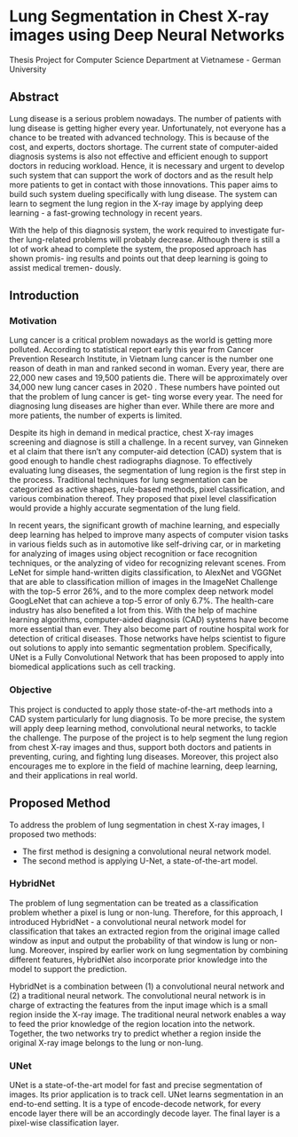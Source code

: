 # Lung Segmentation in Chest X-ray images using Deep Neural Networks
Thesis Project for Computer Science Department at Vietnamese - German University

## Abstract
Lung disease is a serious problem nowadays. The number of patients with lung disease is getting higher every year. Unfortunately, not everyone has a chance to be treated with advanced technology. This is because of the cost, and experts, doctors shortage. The current state of computer-aided diagnosis systems is also not effective and efficient enough to support doctors in reducing workload. Hence, it is necessary and urgent to develop such system that can support the work of doctors and as the result help more patients to get in contact with those innovations. This paper aims to build such system dueling specifically with lung disease. The system can learn to segment the lung region in the X-ray image by applying deep learning - a fast-growing technology in recent years.

With the help of this diagnosis system, the work required to investigate fur- ther lung-related problems will probably decrease. Although there is still a lot of work ahead to complete the system, the proposed approach has shown promis- ing results and points out that deep learning is going to assist medical tremen- dously.

## Introduction
### Motivation
Lung cancer is a critical problem nowadays as the world is getting more polluted. According to statistical report early this year from Cancer Prevention Research Institute, in Vietnam lung cancer is the number one reason of death in man and ranked second in woman. Every year, there are 22,000 new cases and 19,500 patients die. There will be approximately over 34,000 new lung cancer cases in 2020 . These numbers have pointed out that the problem of lung cancer is get- ting worse every year. The need for diagnosing lung diseases are higher than ever. While there are more and more patients, the number of experts is limited.

Despite its high in demand in medical practice, chest X-ray images screening and diagnose is still a challenge. In a recent survey, van Ginneken et al claim that there isn’t any computer-aid detection (CAD) system that is good enough to handle chest radiographs diagnose. To effectively evaluating lung diseases, the segmentation of lung region is the first step in the process. Traditional techniques for lung segmentation can be categorized as active shapes, rule-based methods, pixel classification, and various combination thereof. They proposed that pixel level classification would provide a highly accurate segmentation of the lung field.

In recent years, the significant growth of machine learning, and especially deep learning has helped to improve many aspects of computer vision tasks in various fields such as in automotive like self-driving car, or in marketing for analyzing of images using object recognition or face recognition techniques, or the analyzing of video for recognizing relevant scenes. From LeNet for simple hand-written digits classification, to AlexNet and VGGNet that are able to classification million of images in the ImageNet Challenge with the top-5 error 26%, and to the more complex deep network model GoogLeNet that can achieve a top-5 error of only 6.7%. The health-care industry has also benefited a lot from this. With the help of machine learning algorithms, computer-aided diagnosis (CAD) systems have become more essential than ever. They also become part of routine hospital work for detection of critical diseases. Those networks have helps scientist to figure out solutions to apply into semantic segmentation problem. Specifically, UNet is a Fully Convolutional Network that has been proposed to apply into biomedical applications such as cell tracking.

### Objective
This project is conducted to apply those state-of-the-art methods into a CAD system particularly for lung diagnosis. To be more precise, the system will apply deep learning method, convolutional neural networks, to tackle the challenge. The purpose of the project is to help segment the lung region from chest X-ray images and thus, support both doctors and patients in preventing, curing, and fighting lung diseases. Moreover, this project also encourages me to explore in the field of machine learning, deep learning, and their applications in real world.

## Proposed Method
To address the problem of lung segmentation in chest X-ray images, I proposed two methods:
 - The first method is designing a convolutional neural network model.
 - The second method is applying U-Net, a state-of-the-art model.

### HybridNet
The problem of lung segmentation can be treated as a classification problem whether a pixel is lung or non-lung. Therefore, for this approach, I introduced HybridNet - a convolutional neural network model for classification that takes an extracted region from the original image called window as input and output the probability of that window is lung or non-lung. Moreover, inspired by earlier work on lung segmentation by combining different features, HybridNet also incorporate prior knowledge into the model to support the prediction.

HybridNet is a combination between (1) a convolutional neural network and (2) a traditional neural network. The convolutional neural network is in charge of extracting the features from the input image which is a small region inside the X-ray image. The traditional neural network enables a way to feed the prior knowledge of the region location into the network. Together, the two networks try to predict whether a region inside the original X-ray image belongs to the lung or non-lung.

### UNet
UNet is a state-of-the-art model for fast and precise segmentation of images. Its prior application is to track cell. UNet learns segmentation in an end-to-end setting. It is a type of encode-decode network, for every encode layer there will be an accordingly decode layer. The final layer is a pixel-wise classification layer.
